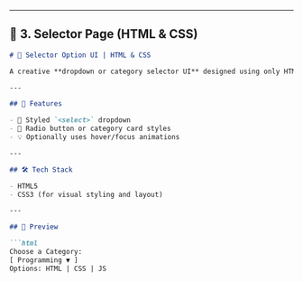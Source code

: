 
---

## 🔘 3. **Selector Page (HTML & CSS)**

```markdown
# 🔘 Selector Option UI | HTML & CSS

A creative **dropdown or category selector UI** designed using only HTML and CSS — ideal for filters, preferences, or quizzes.

---

## 📌 Features

- 🧩 Styled `<select>` dropdown
- 🔲 Radio button or category card styles
- 💡 Optionally uses hover/focus animations

---

## 🛠️ Tech Stack

- HTML5  
- CSS3 (for visual styling and layout)

---

## 📸 Preview

```html
Choose a Category:
[ Programming ▼ ]  
Options: HTML | CSS | JS

 

